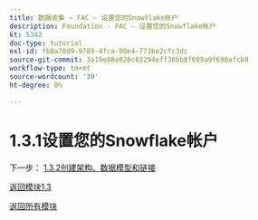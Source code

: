```yaml
---
title: 数据收集 — FAC — 设置您的Snowflake帐户
description: Foundation - FAC — 设置您的Snowflake帐户
kt: 5342
doc-type: tutorial
exl-id: fb8a70d9-9789-4fca-90e4-771be2cfc3dc
source-git-commit: 3a19e88e820c63294eff38bb8f699a9f690afcb9
workflow-type: tm+mt
source-wordcount: '39'
ht-degree: 0%

---
```


# 1.3.1设置您的Snowflake帐户

下一步： [1.3.2创建架构、数据模型和链接](./ex2.md)

[返回模块1.3](./fac.md)

[返回所有模块](../../../overview.md)
